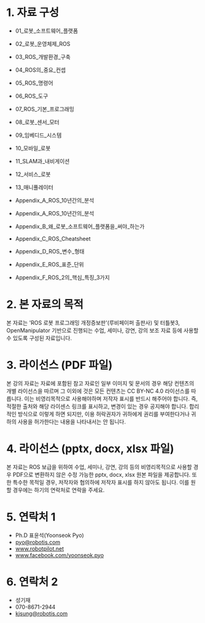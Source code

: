 # 1. 자료 구성
* 01_로봇_소프트웨어_플랫폼
* 02_로봇_운영체제_ROS
* 03_ROS_개발환경_구축
* 04_ROS의_중요_컨셉
* 05_ROS_명령어
* 06_ROS_도구
* 07_ROS_기본_프로그래밍
* 08_로봇_센서_모터
* 09_임베디드_시스템
* 10_모바일_로봇
* 11_SLAM과_내비게이션
* 12_서비스_로봇
* 13_매니퓰레이터

* Appendix_A_ROS_10년간의_분석
* Appendix_A_ROS_10년간의_분석
* Appendix_B_왜_로봇_소프트웨어_플랫폼을_써야_하는가
* Appendix_C_ROS_Cheatsheet
* Appendix_D_ROS_변수_형태
* Appendix_E_ROS_표준_단위
* Appendix_F_ROS_2의_핵심_특징_3가지

# 2. 본 자료의 목적
본 자료는 'ROS 로봇 프로그래밍 개정증보판'(루비페이퍼 출판사) 및 터틀봇3, OpenManipulator 기반으로 진행되는 수업, 세미나, 강연, 강의 보조 자료 등에 사용할 수 있도록 구성된 자료입니다. 

# 3. 라이선스 (PDF 파일)
본 강의 자료는 자료에 포함된 참고 자료인 일부 이미지 및 문서의 경우 해당 컨텐츠의 개별 라이선스을 따르며 그 이외에 것은 모든 컨텐츠는 CC BY-NC 4.0 라이선스를 따릅니다. 이는 비영리목적으로 사용해야하며 저작자 표시를 반드시 해주어야 합니다. 즉, 적절한 출처와 해당 라이센스 링크를 표시하고, 변경이 있는 경우 공지해야 합니다. 합리적인 방식으로 이렇게 하면 되지만, 이용 허락권자가 귀하에게 권리를 부여한다거나 귀하의 사용을 허가한다는 내용을 나타내서는 안 됩니다.

# 4. 라이선스 (pptx, docx, xlsx 파일)
본 자료는 ROS 보급을 위하여 수업, 세미나, 강연, 강의 등의 비영리목적으로 사용할 경우 PDF으로 변환하지 않은 수정 가능한 pptx, docx, xlsx 원본 파일을 제공합니다. 또한 특수한 목적일 경우, 저작자와 협의하에 저작자 표시를 하지 않아도 됩니다. 이를 원할 경우에는 하기의 연락처로 연락을 주세요.

# 5. 연락처 1
- Ph.D 표윤석(Yoonseok Pyo)
- pyo@robotis.com
- www.robotpilot.net
- www.facebook.com/yoonseok.pyo

# 6. 연락처 2
- 성기재
- 070-8671-2944
- kjsung@robotis.com
